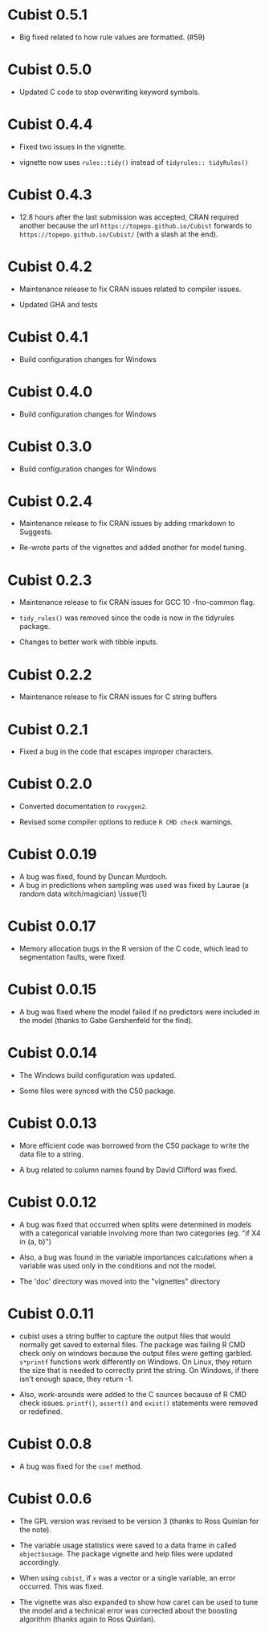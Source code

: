 # Cubist 0.5.1

* Big fixed related to how rule values are formatted. (#59)

# Cubist 0.5.0

* Updated C code to stop overwriting keyword symbols. 

# Cubist 0.4.4

* Fixed two issues in the vignette. 

* vignette now uses `rules::tidy()` instead of `tidyrules:: tidyRules()`

# Cubist 0.4.3

* 12.8 hours after the last submission was accepted, CRAN required another because the url `https://topepo.github.io/Cubist` forwards to `https://topepo.github.io/Cubist/` (with a slash at the end). 

# Cubist 0.4.2

* Maintenance release to fix CRAN issues related to compiler issues.

* Updated GHA and tests

# Cubist 0.4.1

* Build configuration changes for Windows

# Cubist 0.4.0

* Build configuration changes for Windows

# Cubist 0.3.0

* Build configuration changes for Windows


# Cubist 0.2.4

* Maintenance release to fix CRAN issues by adding rmarkdown to Suggests.

* Re-wrote parts of the vignettes and added another for model tuning.


# Cubist 0.2.3

* Maintenance release to fix CRAN issues for GCC 10 -fno-common flag.

* `tidy_rules()` was removed since the code is now in the tidyrules package.

* Changes to better work with tibble inputs.


# Cubist 0.2.2

* Maintenance release to fix CRAN issues for C string buffers


# Cubist 0.2.1

* Fixed a bug in the code that escapes improper characters.


# Cubist 0.2.0

* Converted documentation to `roxygen2`.

* Revised some compiler options to reduce `R CMD check` warnings.




# Cubist 0.0.19

* A bug was fixed, found by Duncan Murdoch.
* A bug in predictions when sampling was used was fixed by Laurae (a random data witch/magician) \issue{1}



# Cubist 0.0.17


* Memory allocation bugs in the R version of the C code, which lead to segmentation faults, were fixed.



# Cubist 0.0.15


* A bug was fixed where the model failed if no predictors were included in the model (thanks to Gabe Gershenfeld for the find).



# Cubist 0.0.14


* The Windows build configuration was updated.

* Some files were synced with the C50 package.



# Cubist 0.0.13


* More efficient code was borrowed from the C50 package to write the data file to a string.

* A bug related to column names found by David Clifford was fixed.


# Cubist 0.0.12


* A bug was fixed that occurred when splits were determined in models with a categorical variable involving more than two categories (eg. "if X4 in {a, b}")

* Also, a bug was found in the variable importances calculations  when a variable was used only in the conditions and not the model.

* The 'doc' directory was moved into the "vignettes" directory


# Cubist 0.0.11


* cubist uses a string buffer to capture the output files that would normally get saved to external files. The package was failing R CMD check only on windows because the output files were getting garbled. `s*printf` functions work differently on Windows. On Linux, they return the size that is needed to correctly print the string.  On Windows, if there isn't enough space, they return -1.

* Also, work-arounds were added to the C sources because of R CMD check issues. `printf()`, `assert()` and `exist()` statements were removed or redefined.


# Cubist 0.0.8

* A bug was fixed for the `coef` method.



# Cubist 0.0.6

* The GPL version was revised to be version 3 (thanks to Ross Quinlan for the note).

* The variable usage statistics were saved to a data frame in called `object$usage`. The package vignette and help files were updated accordingly.

* When using `cubist`, if `x` was a vector or a single variable, an error occurred. This was fixed.

* The vignette was also expanded to show how caret can be used to tune the model and a technical error was corrected about the boosting algorithm (thanks again to Ross Quinlan).




